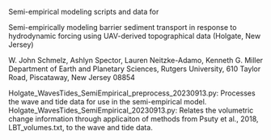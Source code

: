 Semi-empirical modeling scripts and data for 

Semi-empirically modeling barrier sediment transport in response to hydrodynamic forcing using UAV-derived topographical data (Holgate, New Jersey)

W. John Schmelz, Ashlyn Spector, Lauren Neitzke-Adamo, Kenneth G. Miller
Department of Earth and Planetary Sciences, Rutgers University, 610 Taylor Road, Piscataway, New Jersey 08854

Holgate_WavesTides_SemiEmpirical_preprocess_20230913.py: Processes the wave and tide data for use in the semi-empirical model.
Holgate_WavesTides_SemiEmpirical_20230913.py: Relates the volumetric change information through applicaiton of methods from Psuty et al., 2018, LBT_volumes.txt, to the wave and tide data.
